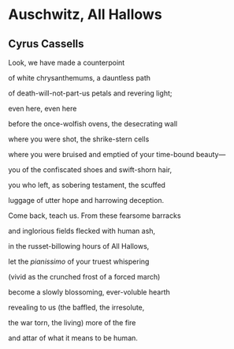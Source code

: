 # Auschwitz, All Hallows
## Cyrus Cassells
Look, we have made
a counterpoint

of white chrysanthemums,
a dauntless path

of death-will-not-part-us petals
and revering light;

even here,
even here

before the once-wolfish ovens,
the desecrating wall

where you were shot,
the shrike-stern cells

where you were bruised
and emptied of your time-bound beauty—

you of the confiscated shoes
and swift-shorn hair,

you who left,
as sobering testament, the scuffed

luggage of utter hope
and harrowing deception.

Come back, teach us.
From these fearsome barracks

and inglorious fields
flecked with human ash,

in the russet-billowing hours
of All Hallows,

let the _pianissimo_
of your truest whispering

(vivid as the crunched frost
of a forced march)

become a slowly blossoming,
ever-voluble hearth

revealing to us
(the baffled, the irresolute,

the war torn, the living)
more of the fire

and attar of what it means
to be human.